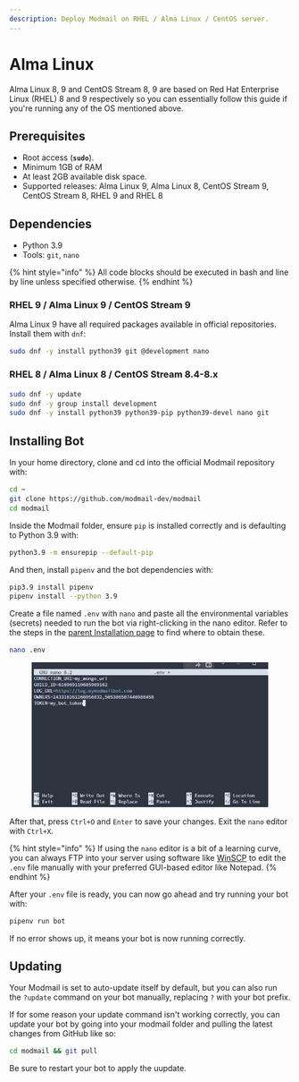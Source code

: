 ```yaml
---
description: Deploy Modmail on RHEL / Alma Linux / CentOS server.
---
```


# Alma Linux

Alma Linux 8, 9 and CentOS Stream 8, 9 are based on Red Hat Enterprise Linux (RHEL) 8 and 9 respectively so you can essentially follow this guide if you're running any of the OS mentioned above.

## Prerequisites

* Root access (**`sudo`**).
* Minimum 1GB of RAM
* At least 2GB available disk space.
* Supported releases: Alma Linux 9, Alma Linux 8, CentOS Stream 9, CentOS Stream 8, RHEL 9 and RHEL 8

## Dependencies

* Python 3.9
* Tools: `git`, `nano`

{% hint style="info" %}
All code blocks should be executed in bash and line by line unless specified otherwise.
{% endhint %}

### RHEL 9 / Alma Linux 9 / CentOS Stream 9

Alma Linux 9 have all required packages available in official repositories. Install them with `dnf`:

```bash
sudo dnf -y install python39 git @development nano
```

### RHEL 8 / Alma Linux 8 / CentOS Stream 8.4-8.x

```bash
sudo dnf -y update
sudo dnf -y group install development
sudo dnf -y install python39 python39-pip python39-devel nano git
```

## Installing Bot

In your home directory, clone and cd into the official Modmail repository with:

```bash
cd ~
git clone https://github.com/modmail-dev/modmail
cd modmail
```

Inside the Modmail folder, ensure `pip` is installed correctly and is defaulting to Python 3.9 with:

```bash
python3.9 -m ensurepip --default-pip
```

And then, install `pipenv` and the bot dependencies with:

```bash
pip3.9 install pipenv
pipenv install --python 3.9
```

Create a file named `.env` with `nano` and paste all the environmental variables (secrets) needed to run the bot via right-clicking in the nano editor. Refer to the steps in the [parent Installation page](../#preparing-your-environmental-variables) to find where to obtain these.

```bash
nano .env
```

<figure><img src="../../.gitbook/assets/image (6).png" alt=""><figcaption></figcaption></figure>

After that, press `Ctrl+O` and `Enter` to save your changes. Exit the `nano` editor with `Ctrl+X`.

{% hint style="info" %}
If using the `nano` editor is a bit of a learning curve, you can always FTP into your server using software like [WinSCP](https://winscp.net/eng/index.php) to edit the `.env` file manually with your preferred GUI-based editor like Notepad.
{% endhint %}

After your `.env` file is ready, you can now go ahead and try running your bot with:

```bash
pipenv run bot
```

If no error shows up, it means your bot is now running correctly.

## Updating

Your Modmail is set to auto-update itself by default, but you can also run the `?update` command on your bot manually, replacing `?` with your bot prefix.

If for some reason your update command isn't working correctly, you can update your bot by going into your modmail folder and pulling the latest changes from GitHub like so:

```bash
cd modmail && git pull
```

Be sure to restart your bot to apply the uupdate.
